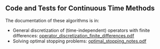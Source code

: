 ## Code and Tests for Continuous Time Methods
The documentation of these algorithms is in:
* General discretization of (time-independent) operators with finite differences: [operator_discretization_finite_differences.pdf](../operator_discretization_finite_differences.pdf)
* Solving optimal stopping problems: [optimal_stopping_notes.pdf](../optimal_stopping_notes.pdf)